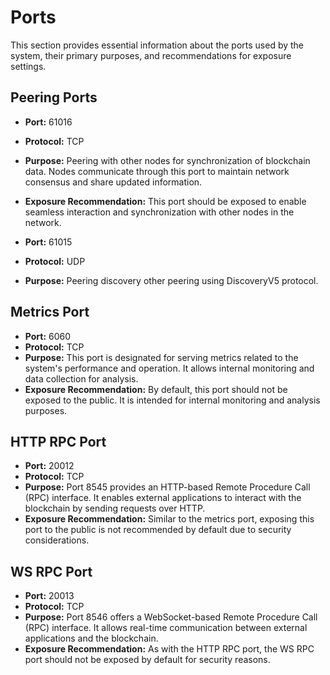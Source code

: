 # Ports

This section provides essential information about the ports used by the system, their primary purposes, and recommendations for exposure settings.

## Peering Ports

- **Port:** 61016
- **Protocol:** TCP
- **Purpose:** Peering with other nodes for synchronization of blockchain data. Nodes communicate through this port to maintain network consensus and share updated information.
- **Exposure Recommendation:** This port should be exposed to enable seamless interaction and synchronization with other nodes in the network.


- **Port:** 61015
- **Protocol:** UDP
- **Purpose:** Peering discovery other peering using DiscoveryV5 protocol.

## Metrics Port

- **Port:** 6060
- **Protocol:** TCP
- **Purpose:** This port is designated for serving metrics related to the system's performance and operation. It allows internal monitoring and data collection for analysis.
- **Exposure Recommendation:** By default, this port should not be exposed to the public. It is intended for internal monitoring and analysis purposes.

## HTTP RPC Port

- **Port:** 20012   
- **Protocol:** TCP
- **Purpose:** Port 8545 provides an HTTP-based Remote Procedure Call (RPC) interface. It enables external applications to interact with the blockchain by sending requests over HTTP.
- **Exposure Recommendation:** Similar to the metrics port, exposing this port to the public is not recommended by default due to security considerations.

## WS RPC Port

- **Port:** 20013
- **Protocol:** TCP
- **Purpose:** Port 8546 offers a WebSocket-based Remote Procedure Call (RPC) interface. It allows real-time communication between external applications and the blockchain.
- **Exposure Recommendation:** As with the HTTP RPC port, the WS RPC port should not be exposed by default for security reasons.


